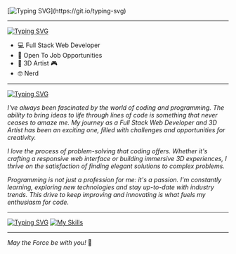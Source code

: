 [![Typing SVG](https://readme-typing-svg.herokuapp.com?font=Courgette&size=25&duration=33&pause=29&color=AC31F7&repeat=false&width=435&lines=Hello+there%2C+I'm+Marika!)](https://git.io/typing-svg)

---

[![Typing SVG](https://readme-typing-svg.herokuapp.com?font=Courgette&size=25&duration=33&pause=29&color=AC31F7&repeat=false&width=435&lines=About+me)](https://git.io/typing-svg)

* 💻 Full Stack Web Developer
* 💼 Open To Job Opportunities
* 👾 3D Artist 🎮
* 🤓 Nerd
---

[![Typing SVG](https://readme-typing-svg.herokuapp.com?font=Courgette&size=25&duration=33&pause=29&color=AC31F7&background=0F09FF00&repeat=false&width=435&lines=My+Passion+for+Code+and+Programming)](https://git.io/typing-svg)

_I've always been fascinated by the world of coding and programming. The ability to bring ideas to life through lines of code is something that never ceases to amaze me. My journey as a Full Stack Web Developer and 3D Artist has been an exciting one, filled with challenges and opportunities for creativity._

_I love the process of problem-solving that coding offers. Whether it's crafting a responsive web interface or building immersive 3D experiences, I thrive on the satisfaction of finding elegant solutions to complex problems._

_Programming is not just a profession for me: it's a passion. I'm constantly learning, exploring new technologies and stay up-to-date with industry trends. This drive to keep improving and innovating is what fuels my enthusiasm for code._

---

[![Typing SVG](https://readme-typing-svg.herokuapp.com?font=Courgette&size=25&duration=33&pause=29&color=AC31F7&repeat=false&width=435&lines=Skills)](https://git.io/typing-svg)
[![My Skills](https://skillicons.dev/icons?i=html,css,sass,bootstrap,js,vite,laravel,php,mysql,postman,vue,vscode,github,git,powershell,figma)](https://skillicons.dev) 

---

*_May the Force be with you!_* 🌟


<!--
**MarikaDiGirolamo/MarikaDiGirolamo** is a ✨ _special_ ✨ repository because its `README.md` (this file) appears on your GitHub profile.

Here are some ideas to get you started:

- 🔭 I’m currently working on ...
- 🌱 I’m currently learning ...
- 👯 I’m looking to collaborate on ...
- 🤔 I’m looking for help with ...
- 💬 Ask me about ...
- 📫 How to reach me: ...
- 😄 Pronouns: ...
- ⚡ Fun fact: ...
-->

